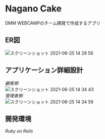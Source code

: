 # Nagano Cake

DMM WEBCAMPのチーム開発で作成するアプリ

## ER図

![スクリーンショット 2021-06-25 14 29 56](https://user-images.githubusercontent.com/76051613/123374307-de4e2600-d5c1-11eb-927a-701fa128dd41.png)


## アプリケーション詳細設計
*顧客側*  
![スクリーンショット 2021-06-25 14 34 43](https://user-images.githubusercontent.com/76051613/123374716-89f77600-d5c2-11eb-90e6-f1b448d24ec4.png)  
*管理者側*  
![スクリーンショット 2021-06-25 14 34 59](https://user-images.githubusercontent.com/76051613/123374725-8cf26680-d5c2-11eb-8eab-e704dc619171.png)  

## 開発環境
*Ruby on Rails*
